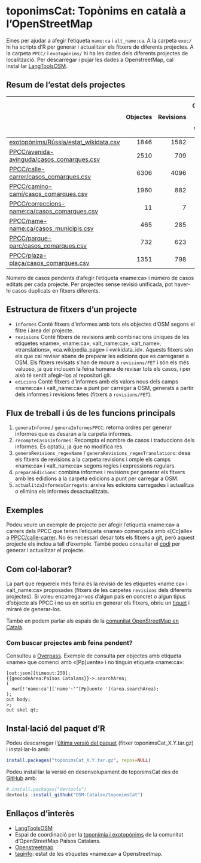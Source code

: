 
<!-- README.md is generated from README.Rmd. Please edit that file & devtools::build_readme() -->

# toponimsCat: Topònims en català a l’OpenStreetMap

<!-- badges: start -->
<!-- badges: end -->

Eines per ajudar a afegir l’etiqueta `name:ca` i `alt_name:ca`. A la
carpeta `exec/` hi ha scripts d’R per generar i actualitzar els fitxers
de diferents projectes. A la carpeta `PPCC/` i `exotopònims/` hi ha les
dades dels diferents projectes de localització. Per descarregar i pujar
les dades a OpenstreetMap, cal instal·lar
[LangToolsOSM](https://github.com/OSM-Catalan/LangToolsOSM).

## Resum de l’estat dels projectes

|                                                                                                                                                   | Objectes | Revisions | Objectes amb nom de wikidata | Revisions amb nom de wikidata | Objectes editats | Revisions editades | Objectes amb nom de wikidata editats | Revisions amb nom de wikidata editades |
|:--------------------------------------------------------------------------------------------------------------------------------------------------|---------:|----------:|-----------------------------:|------------------------------:|-----------------:|-------------------:|-------------------------------------:|---------------------------------------:|
| [exotopònims/Rússia/estat_wikidata.csv](https://github.com/OSM-Catalan/toponimsCat/blob/main/exotopònims/Rússia/estat_wikidata.csv)               |     1846 |      1582 |                         1846 |                          1582 |             1735 |               1196 |                                 1735 |                                   1196 |
| [PPCC/avenida-avinguda/casos_comarques.csv](https://github.com/OSM-Catalan/toponimsCat/blob/main/PPCC/avenida-avinguda/casos_comarques.csv)       |     2510 |       709 |                            2 |                             2 |              947 |                227 |                                    0 |                                      0 |
| [PPCC/calle-carrer/casos_comarques.csv](https://github.com/OSM-Catalan/toponimsCat/blob/main/PPCC/calle-carrer/casos_comarques.csv)               |     6306 |      4096 |                            0 |                             0 |            12461 |               7393 |                                    0 |                                      0 |
| [PPCC/camino-camí/casos_comarques.csv](https://github.com/OSM-Catalan/toponimsCat/blob/main/PPCC/camino-camí/casos_comarques.csv)                 |     1960 |       882 |                            0 |                             0 |              101 |                 61 |                                    0 |                                      0 |
| [PPCC/correccions-name:ca/casos_comarques.csv](https://github.com/OSM-Catalan/toponimsCat/blob/main/PPCC/correccions-name:ca/casos_comarques.csv) |       11 |         7 |                            0 |                             0 |               55 |                 42 |                                    0 |                                      0 |
| [PPCC/name-name:ca/casos_municipis.csv](https://github.com/OSM-Catalan/toponimsCat/blob/main/PPCC/name-name:ca/casos_municipis.csv)               |      465 |       285 |                            0 |                             0 |           296063 |             143491 |                                  890 |                                    223 |
| [PPCC/parque-parc/casos_comarques.csv](https://github.com/OSM-Catalan/toponimsCat/blob/main/PPCC/parque-parc/casos_comarques.csv)                 |      732 |       623 |                            1 |                             1 |               37 |                 34 |                                    0 |                                      0 |
| [PPCC/plaza-plaça/casos_comarques.csv](https://github.com/OSM-Catalan/toponimsCat/blob/main/PPCC/plaza-plaça/casos_comarques.csv)                 |     1351 |       798 |                            3 |                             3 |              343 |                192 |                                    0 |                                      0 |

Número de casos pendents d’afegir l’etiqueta «name:ca» i número de casos
editats per cada projecte. Per projectes sense revisió unificada, pot
haver-hi casos duplicats en fitxers diferents.

## Estructura de fitxers d’un projecte

-   `informes` Conté fitxers d’informes amb tots els objectes d’OSM
    segons el filtre i àrea del projecte.
-   `revisions` Conté fitxers de revisions amb combinacions úniques de
    les etiquetes «name», «name:ca», «alt_name:ca», «alt_name»,
    «translations», «ca.wikipedia_page» i «wikidata_id». Aquests fitxers
    són els que cal revisar abans de preparar les edicions que es
    carregaran a OSM. Els fitxers revisats s’han de moure a
    `revisions/FET` i són els més valuoso, ja que inclouen la feina
    humana de revisar tots els casos, i per això té sentit afegir-los al
    repositori git.
-   `edicions` Conté fitxers d’informes amb els valors nous dels camps
    «name:ca» i «alt_name:ca» a punt per carregar a OSM, generats a
    partir dels informes i revisions fetes (fitxers a `revisions/FET`).

## Flux de treball i ús de les funcions principals

1.  `generaInforme` / `generaInformesPPCC`: retorna ordres per generar
    informes que es desaran a la carpeta informes.
2.  `recompteCasosInformes`: Recompta el nombre de casos i traduccions
    dels informes. És optatiu, ja que no modifica res.
3.  `generaRevisions_regexName` / `generaRevisions_regexTranslations`:
    desa els fitxers de revisions a la carpeta revisions i omple els
    camps «name:ca» i «alt_name:ca» segons regles i expressions
    regulars.
4.  `preparaEdicions`: combina informes i revisions per generar els
    fitxers amb les edidions a la carpeta edicions a punt per carregar a
    OSM.
5.  `actualitzaInformesCarregats`: arxiva les edicions carregades i
    actualitza o elimina els informes desactualitzats.

## Exemples

Podeu veure un exemple de projecte per afegir l’etiqueta «name:ca» a
carrers dels PPCC que tenen l’etiqueta «name» començada amb «\[Cc\]alle»
a
[PPCC/calle-carrer](https://github.com/OSM-Catalan/toponimsCat/tree/main/PPCC/calle-carrer).
No és necessari desar tots els fitxers a git, però aquest projecte els
inclou a tall d’exemple. També podeu consultar el
[codi](https://github.com/OSM-Catalan/toponimsCat/blob/main/exec/projecte-PPCC_calle-carrer.r)
per generar i actualitzar el projecte.

## Com col·laborar?

La part que requereix més feina és la revisió de les etiquetes «name:ca»
i «alt_name:ca» proposades (fitxers de les carpetes `revisions` dels
diferents projectes). Si voleu encarregar-vos d’algun país en concret o
algun tipus d’objecte als PPCC i no us en sortiu en generar els fitxers,
obriu un [tiquet](https://github.com/OSM-Catalan/toponimsCat/issues) i
miraré de generar-los.

També en podem parlar als espais de la [comunitat OpenStreetMap en
Català](https://wiki.openstreetmap.org/wiki/WikiProject_Catalan#Canals_de_comunicaci%C3%B3_i_mitjans_de_difusi%C3%B3).

### Com buscar projectes amb feina pendent?

Consulteu a
[Overpass](https://www.overpass-turbo.eu/?Q=%5Bout%3Ajson%5D%5Btimeout%3A250%5D%3B%0A%7B%7BgeocodeArea%3APa%C3%AFsos%20Catalans%7D%7D-%3E.searchArea%3B%0A(%0A%20%20nwr%5B!'name%3Aca'%5D%5B'name'~'%5E%5BPp%5Duente%20'%5D(area.searchArea)%3B%0A)%3B%0Aout%20body%3B%0A%3E%3B%0Aout%20skel%20qt%3B&C=40.41768;0.8844;7).
Exemple de consulta per objectes amb etiqueta «name» que comenci amb
«\[Pp\]uente» i no tinguin etiqueta «name:ca»:

    [out:json][timeout:250];
    {{geocodeArea:Països Catalans}}->.searchArea;
    (
      nwr[!'name:ca']['name'~'^[Pp]uente '](area.searchArea);
    );
    out body;
    >;
    out skel qt;

## Instal·lació del paquet d’R

Podeu descarregar l’[última versió del
paquet](https://github.com/OSM-Catalan/toponimsCat/releases/latest)
(fitxer toponimsCat_X.Y.tar.gz) i instal·lar-lo amb:

``` r
install.packages("toponimsCat_X.Y.tar.gz", repos=NULL)
```

Podeu instal·lar la versió en desenvolupament de toponimsCat des de
[GitHub](https://github.com/) amb:

``` r
# install.packages("devtools")
devtools::install_github("OSM-Catalan/toponimsCat")
```

## Enllaços d’interès

-   [LangToolsOSM](https://github.com/OSM-Catalan/LangToolsOSM)
-   Espai de coordinació per la [toponímia i
    exotopònims](https://wiki.openstreetmap.org/wiki/WikiProject_Catalan/Topon%C3%ADmia_i_exotop%C3%B2nims)
    de la comunitat d’OpenStreetMap Països Catalans.
-   [Openstreetmap](https://openstreetmap.org)
-   [taginfo](https://taginfo.openstreetmap.org/keys/name:ca): estat de
    les etiquetes «name:ca» a Openstreetmap.

